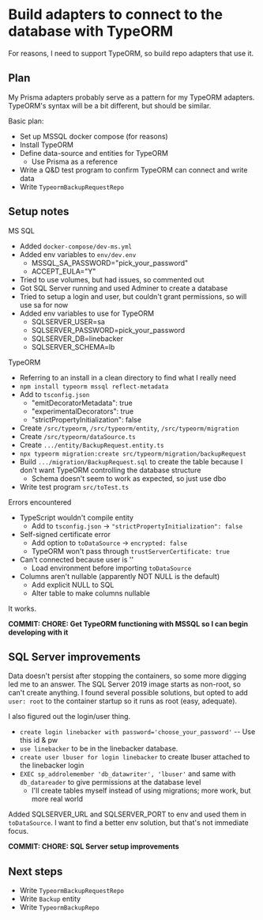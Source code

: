 # Build adapters to connect to the database with TypeORM

For reasons, I need to support TypeORM, so build repo adapters that use it.

## Plan

My Prisma adapters probably serve as a pattern for my TypeORM adapters. TypeORM's syntax will be a bit different, but should be similar.

Basic plan:

-  Set up MSSQL docker compose (for reasons)
-  Install TypeORM
-  Define data-source and entities for TypeORM
   -  Use Prisma as a reference
-  Write a Q&D test program to confirm TypeORM can connect and write data
-  Write `TypeormBackupRequestRepo`

## Setup notes

MS SQL

-  Added `docker-compose/dev-ms.yml`
-  Added env variables to `env/dev.env`
   -  MSSQL_SA_PASSWORD="pick_your_password"
   -  ACCEPT_EULA="Y"
-  Tried to use volumes, but had issues, so commented out
-  Got SQL Server running and used Adminer to create a database
-  Tried to setup a login and user, but couldn't grant permissions, so will use sa for now
-  Added env variables to use for TypeORM
   -  SQLSERVER_USER=sa
   -  SQLSERVER_PASSWORD=pick_your_password
   -  SQLSERVER_DB=linebacker
   -  SQLSERVER_SCHEMA=lb

TypeORM

-  Referring to an install in a clean directory to find what I really need
-  `npm install typeorm mssql reflect-metadata`
-  Add to `tsconfig.json`
   -  "emitDecoratorMetadata": true
   -  "experimentalDecorators": true
   -  "strictPropertyInitialization": false
-  Create `/src/typeorm`, `/src/typeorm/entity`, `/src/typeorm/migration`
-  Create `/src/typeorm/dataSource.ts`
-  Create `.../entity/BackupRequest.entity.ts`
-  `npx typeorm migration:create src/typeorm/migration/backupRequest`
-  Build `.../migration/BackupRequest.sql` to create the table because I don't want TypeORM controlling the database structure
   -  Schema doesn't seem to work as expected, so just use dbo
-  Write test program `src/toTest.ts`

Errors encountered

-  TypeScript wouldn't compile entity
   -  Add to `tsconfig.json` -> `"strictPropertyInitialization": false`
-  Self-signed certificate error
   -  Add option to `toDataSource` -> `encrypted: false`
   -  TypeORM won't pass through `trustServerCertificate: true`
-  Can't connected because user is ''
   -  Load environment before importing `toDataSource`
-  Columns aren't nullable (apparently NOT NULL is the default)
   -  Add explicit NULL to SQL
   -  Alter table to make columns nullable

It works.

**COMMIT: CHORE: Get TypeORM functioning with MSSQL so I can begin developing with it**

## SQL Server improvements

Data doesn't persist after stopping the containers, so some more digging led me to an answer. The SQL Server 2019 image starts as non-root, so can't create anything. I found several possible solutions, but opted to add `user: root` to the container startup so it runs as root (easy, adequate).

I also figured out the login/user thing.

-  `create login linebacker with password='choose_your_password'` -- Use this id & pw
-  `use linebacker` to be in the linebacker database.
-  `create user lbuser for login linebacker` to create lbuser attached to the linebacker login
-  `EXEC sp_addrolemember 'db_datawriter', 'lbuser'` and same with `db_datareader` to give permissions at the database level
   -  I'll create tables myself instead of using migrations; more work, but more real world

Added SQLSERVER_URL and SQLSERVER_PORT to env and used them in `toDataSource`. I want to find a better env solution, but that's not immediate focus.

**COMMIT: CHORE: SQL Server setup improvements**

## Next steps

-  Write `TypeormBackupRequestRepo`
-  Write `Backup` entity
-  Write `TypeormBackupRepo`
